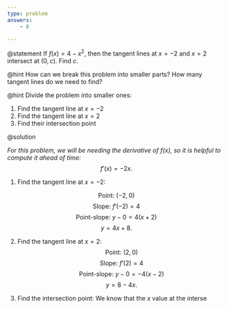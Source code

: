 ```yaml
---
type: problem
answers:
	- 8

---
```


@statement
If $f\left(x\right)=4-x^2,$ then the tangent lines at $x=-2$ and $x=2$ intersect at $\left(0,c\right).$ Find $c.$

@hint
How can we  break this problem into smaller parts? How many tangent lines do we need to find? 

@hint
Divide  the problem into smaller ones:
1. Find the tangent line at $x=-2$
2. Find the tangent line at $x=2$
3. Find their intersection point

@solution

*For this problem, we will be needing the derivative of $f(x)$, so it is helpful to compute it ahead of time:* $$f'(x) = -2x.$$

1. Find the tangent line at $x=-2:$

$$\text{Point: } (-2,0)$$ $$\text{Slope: } f'(-2)=4$$ $$\text{Point-slope: } y-0=4(x+2)$$ $$y=4x+8.$$

2. Find  the tangent line at $x=2:$
	$$\text{Point: } (2,0)$$ $$\text{Slope: } f'(2)=4$$ $$\text{Point-slope: } y-0=-4(x-2)$$ $$y=8-4x.$$
	
3. Find the intersection point:
We know  that the $x$ value at the interse
<!--stackedit_data:
eyJoaXN0b3J5IjpbMTA4MTc4MTM3MiwyMDEyMDIyNDI2LDE4OT
ExODc4NzNdfQ==
-->